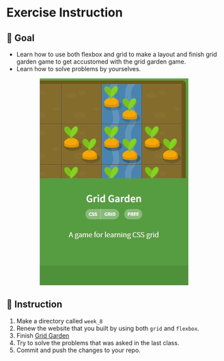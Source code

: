 # Exercise Instruction

## 🔔 Goal

- Learn how to use both flexbox and grid to make a layout and finish grid garden game to get accustomed with the grid garden game.</br>
- Learn how to solve problems by yourselves.

<p align='center'><img src='../images/grid_garden_logo.jpg' /></p>

## 📑 Instruction

1. Make a directory called `week_8`
2. Renew the website that you built by using both `grid` and `flexbox`.
3. Finish [Grid Garden](https://cssgridgarden.com/)
4. Try to solve the problems that was asked in the last class.
5. Commit and push the changes to your repo.

